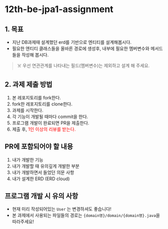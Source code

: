 # 12th-be-jpa1-assignment

## 1. 목표
- 지난 DB과제때 설계했던 erd를 기반으로 엔티티를 설계해봅시다.
- 필요한 엔티티 클래스들을 올바른 경로에 생성후, 내부에 필요한 멤버변수와 메서드들을 작성해 봅시다.

> ☠️ 우선 연관관계를 나타내는 필드(멤버변수)는 제외하고 설계 해 주세요.

## 2. 과제 제출 방법

1. 본 레포지토리를 fork한다.
2. fork한 레포지토리를 clone한다.
3. 과제를 시작한다.
4. 각 기능이 개발될 때마다 commit을 한다.
5. 프로그램 개발이 완료되면 PR을 제출한다.
6. 제출 후, <span style="color:red">1인 이상의 리뷰를 받는다.</span>

## PR에 포함되어야 할 내용

1. 내가 개발한 기능
2. 내가 개발할 때 유의깊게 개발한 부분
3. 내가 개발하면서 들었던 의문 사항
4. 내가 설계한 ERD (ERD cloud)

## 프로그램 개발 시 유의 사항
- 현재 미리 작성되어있는 `User` 는 변경하셔도 좋습니다! 
- 본 과제에서 사용되는 파일들의 경로는 `{domain명}/domain/{domain명}.java`을 따라주세요!
